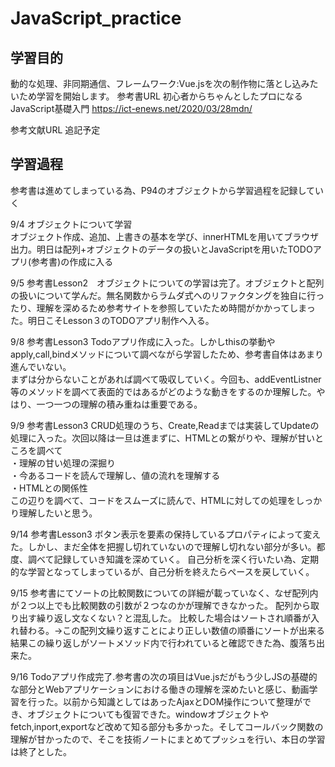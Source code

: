 # JavaScript_practice

## 学習目的
動的な処理、非同期通信、フレームワーク:Vue.jsを次の制作物に落とし込みたいため学習を開始します。
参考書URL
初心者からちゃんとしたプロになる  JavaScript基礎入門
https://ict-enews.net/2020/03/28mdn/

参考文献URL
追記予定

## 学習過程
参考書は進めてしまっている為、P94のオブジェクトから学習過程を記録していく<br>

9/4 オブジェクトについて学習<br>
オブジェクト作成、追加、上書きの基本を学び、innerHTMLを用いてブラウザ出力。明日は配列+オブジェクトのデータの扱いとJavaScriptを用いたTODOアプリ(参考書)の作成に入る<br>

9/5 参考書Lesson2　オブジェクトについての学習は完了。オブジェクトと配列の扱いについて学んだ。無名関数からラムダ式へのリファクタングを独自に行ったり、理解を深めるため参考サイトを参照していたため時間がかかってしまった。明日こそLesson３のTODOアプリ制作へ入る。 <br>

9/8 参考書Lesson3 Todoアプリ作成に入った。しかしthisの挙動やapply,call,bindメソッドについて調べながら学習したため、参考書自体はあまり進んでいない。<br>まずは分からないことがあれば調べて吸収していく。今回も、addEventListner等のメソッドを調べて表面的ではあるがどのような動きをするのか理解した。やはり、一つ一つの理解の積み重ねは重要である。<br>

9/9 参考書Lesson3 CRUD処理のうち、Create,Readまでは実装してUpdateの処理に入った。次回以降は一旦は進まずに、HTMLとの繋がりや、理解が甘いところを調べて<br>
・理解の甘い処理の深掘り<br>
・今あるコードを読んで理解し、値の流れを理解する<br>
・HTMLとの関係性<br>
この辺りを調べて、コードをスムーズに読んで、HTMLに対しての処理をしっかり理解したいと思う。

9/14 参考書Lesson3 ボタン表示を要素の保持しているプロパティによって変えた。しかし、まだ全体を把握し切れていないので理解し切れない部分が多い。都度、調べて記録していき知識を深めていく。
自己分析を深く行いたい為、定期的な学習となってしまっているが、自己分析を終えたらペースを戻していく。<br>

9/15
参考書にてソートの比較関数についての詳細が載っていなく、なぜ配列内が２つ以上でも比較関数の引数が２つなのかが理解できなかった。
配列から取り出す繰り返し文なくない？と混乱した。
比較した場合はソートされ順番が入れ替わる。→この配列文繰り返すことにより正しい数値の順番にソートが出来る
結果この繰り返しがソートメソッド内で行われていると確認できた為、腹落ち出来た。

9/16
Todoアプリ作成完了.参考書の次の項目はVue.jsだがもう少しJSの基礎的な部分とWebアプリケーションにおける働きの理解を深めたいと感じ、動画学習を行った。以前から知識としてはあったAjaxとDOM操作について整理ができ、オブジェクトについても復習できた。windowオブジェクトやfetch,inport,exportなど改めて知る部分も多かった。そしてコールバック関数の理解が甘かったので、そこを技術ノートにまとめてプッシュを行い、本日の学習は終了とした。
